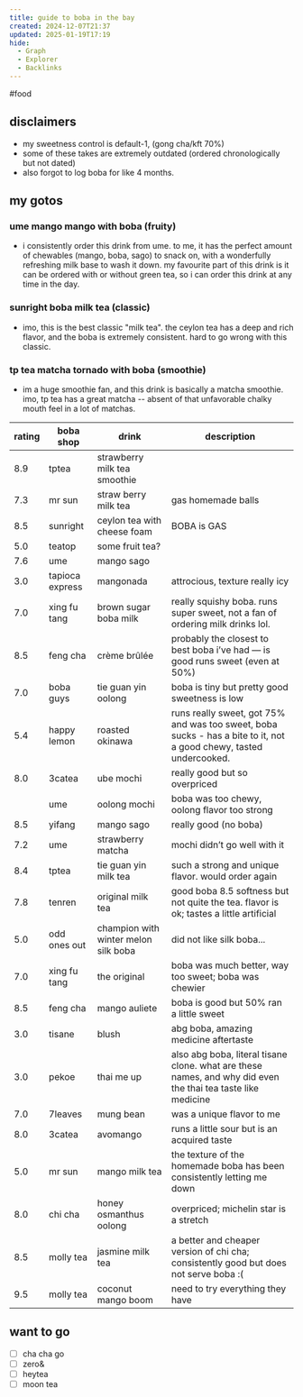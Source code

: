 ```yaml
---
title: guide to boba in the bay
created: 2024-12-07T21:37
updated: 2025-01-19T17:19
hide:
  - Graph
  - Explorer
  - Backlinks
---
```

#food
## disclaimers
- my sweetness control is default-1, (gong cha/kft 70%)
- some of these takes are extremely outdated (ordered chronologically but not dated)
- also forgot to log boba for like 4 months.
## my gotos
### ume mango mango with boba (fruity)
- i consistently order this drink from ume. to me, it has the perfect amount of chewables (mango, boba, sago) to snack on, with a wonderfully refreshing milk base to wash it down. my favourite part of this drink is it can be ordered with or without green tea, so i can order this drink at any time in the day.
### sunright boba milk tea (classic)
- imo, this is the best classic "milk tea". the ceylon tea has a deep and rich flavor, and the boba is extremely consistent. hard to go wrong with this classic.
### tp tea matcha tornado with boba (smoothie)
- im a huge smoothie fan, and this drink is basically a matcha smoothie. imo, tp tea has a great matcha -- absent of that unfavorable chalky mouth feel in a lot of matchas.

| rating | boba shop       | drink                                | description                                                                                                        |
| ------ | --------------- | ------------------------------------ | ------------------------------------------------------------------------------------------------------------------ |
| 8.9    | tptea           | strawberry milk tea smoothie         |                                                                                                                    |
| 7.3    | mr sun          | straw berry milk tea                 | gas homemade balls                                                                                                 |
| 8.5    | sunright        | ceylon tea with cheese foam          | BOBA is GAS                                                                                                        |
| 5.0    | teatop          | some fruit tea?                      |                                                                                                                    |
| 7.6    | ume             | mango sago                           |                                                                                                                    |
| 3.0    | tapioca express | mangonada                            | attrocious, texture really icy                                                                                     |
| 7.0    | xing fu tang    | brown sugar boba milk                | really squishy boba. runs super sweet, not a fan of ordering milk drinks lol.                                      |
| 8.5    | feng cha        | crème brûlée                         | probably the closest to best boba i’ve had — is good runs sweet (even at 50%)                                      |
| 7.0    | boba guys       | tie guan yin oolong                  | boba is tiny but pretty good sweetness is low                                                                      |
| 5.4    | happy lemon     | roasted okinawa                      | runs really sweet, got 75% and was too sweet, boba sucks - has a bite to it, not a good chewy, tasted undercooked. |
| 8.0    | 3catea          | ube mochi                            | really good but so overpriced                                                                                      |
|        | ume             | oolong mochi                         | boba was too chewy, oolong flavor too strong                                                                       |
| 8.5    | yifang          | mango sago                           | really good (no boba)                                                                                              |
| 7.2    | ume             | strawberry matcha                    | mochi didn’t go well with it                                                                                       |
| 8.4    | tptea           | tie guan yin milk tea                | such a strong and unique flavor. would order again                                                                 |
| 7.8    | tenren          | original milk tea                    | good boba 8.5 softness but not quite the tea. flavor is ok; tastes a little artificial                             |
| 5.0    | odd ones out    | champion with winter melon silk boba | did not like silk boba...                                                                                          |
| 7.0    | xing fu tang    | the original                         | boba was much better, way too sweet; boba was chewier                                                              |
| 8.5    | feng cha        | mango auliete                        | boba is good but 50% ran a little sweet                                                                            |
| 3.0    | tisane          | blush                                | abg boba, amazing medicine aftertaste                                                                              |
| 3.0    | pekoe           | thai me up                           | also abg boba, literal tisane clone. what are these names, and why did even the thai tea taste like medicine       |
| 7.0    | 7leaves         | mung bean                            | was a unique flavor to me                                                                                          |
| 8.0    | 3catea          | avomango                             | runs a little sour but is an acquired taste                                                                        |
| 5.0    | mr sun          | mango milk tea                       | the texture of the homemade boba has been consistently letting me down                                             |
| 8.0    | chi cha         | honey osmanthus oolong               | overpriced; michelin star is a stretch                                                                             |
| 8.5    | molly tea       | jasmine milk tea                     | a better and cheaper version of chi cha; consistently good but does not serve boba :(                              |
| 9.5    | molly tea       | coconut mango boom                   | need to try everything they have                                                                                   |

## want to go
- [ ] cha cha go
- [ ] zero&
- [ ] heytea
- [ ] moon tea
